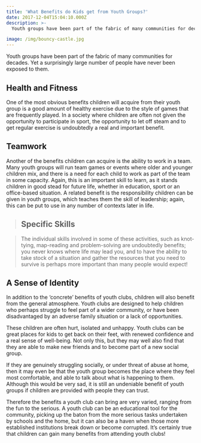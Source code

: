 ```yaml
---
title: 'What Benefits do Kids get from Youth Groups?'
date: 2017-12-04T15:04:10.000Z
description: >-
  Youth groups have been part of the fabric of many communities for decades. Yet a surprisingly large number of people have never been exposed to them.

image: /img/bouncy-castle.jpg
---
```


Youth groups have been part of the fabric of many communities for decades. Yet a surprisingly large number of people have never been exposed to them.

## Health and Fitness

One of the most obvious benefits children will acquire from their youth group is a good amount of healthy exercise due to the style of games that are frequently played.
In a society where children are often not given the opportunity to participate in sport, the opportunity to let off steam and to get regular exercise is undoubtedly a real and important benefit.


## Teamwork

Another of the benefits children can acquire is the ability to work in a team. Many youth groups will run team games or events where older and younger children mix, and there is a need for each child to work as part of the team in some capacity.
Again, this is an important skill to learn, as it stands children in good stead for future life, whether in education, sport or an office-based situation. A related benefit is the responsibility children can be given in youth groups, which teaches them the skill of leadership; again, this can be put to use in any number of contexts later in life.

>## Specific Skills

>The individual skills involved in some of these activities, such as knot-tying, map-reading and problem-solving are undoubtedly benefits; you never knows where life may lead you, and to have the ability to take stock of a situation and gather the resources that you need to survive is perhaps more important than many people would expect!

## A Sense of Identity

In addition to the ‘concrete’ benefits of youth clubs, children will also benefit from the general atmosphere. Youth clubs are designed to help children who perhaps struggle to feel part of a wider community, or have been disadvantaged by an adverse family situation or a lack of opportunities.

These children are often hurt, isolated and unhappy. Youth clubs can be great places for kids to get back on their feet, with renewed confidence and a real sense of well-being. Not only this, but they may well also find that they are able to make new friends and to become part of a new social group.

If they are genuinely struggling socially, or under threat of abuse at home, then it may even be that the youth group becomes the place where they feel most comfortable, and able to talk about what is happening to them. Although this would be very sad, it is still an undeniable benefit of youth groups if children are provided with people they can trust.

Therefore the benefits a youth club can bring are very varied, ranging from the fun to the serious. A youth club can be an educational tool for the community, picking up the baton from the more serious tasks undertaken by schools and the home, but it can also be a haven when those more established institutions break down or become corrupted. It’s certainly true that children can gain many benefits from attending youth clubs!
